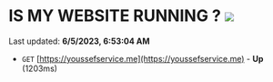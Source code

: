 # IS MY WEBSITE RUNNING ? [![](https://img.shields.io/static/v1?label=Sponsor&message=%E2%9D%A4&logo=GitHub&color=%23fe8e86)](https://github.com/sponsors/<username>)

Last updated: **6/5/2023, 6:53:04 AM**

- `GET` [https://youssefservice.me](https://youssefservice.me) - **Up** (1203ms)
